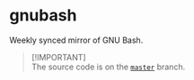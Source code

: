 # gnubash
Weekly synced mirror of GNU Bash.

> [!IMPORTANT]\
> The source code is on the [`master`](https://github.com/reposyncer/gnubash/tree/master) branch.
